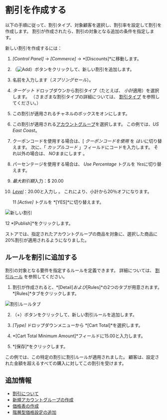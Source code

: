 # 割引を作成する

以下の手順に従って、割引タイプ、対象顧客を選択し、割引率を設定して割引を作成します。 割引が作成されたら、割引の対象となる追加の条件を指定します。

新しい割引を作成するには：

1.  *[Control Panel]* → *[Commerce]* → *[Discounts]*に移動します。

2.  （![Add](../images/icon-add.png)）ボタンをクリックして、新しい割引を追加します。

3.  名前を入力します（*スプリングセール*）。

4.  *ターゲット* ドロップダウンから割引タイプ（たとえば、 *小計*適用）を選択します。 （さまざまな割引タイプの詳細については、 [割引タイプ](./introduction-to-discounts.md#types-of-discounts) を参照してください。）

5.  この割引が適用されるチャネルのボックスをオンにします。

6.  この割引が適用される[アカウントグループ](../account-management/creating-a-new-account-group.md)を選択します。 この例では、*US East Coast*。

7.  クーポンコードを使用する場合は、[ *クーポンコードを使用* を *はい*に切り替えます。 次に、「 *カップルコード* 」フィールドにコードを入力します。 それ以外の場合は、 *NO*ままにします 。

8.  パーセンテージを使用する場合は、 *Use Percentage* トグルを *Yes*に切り替えます。

9.  *最大割引額*入力：$ 20.00

10. [*Level*](./introduction-to-discounts.md#tiered-discounts)：20.00と入力し
 。 これにより、小計から20％オフになります。</p></li> 
    
    11 *[Active]* トグルを *[YES]*に切り替えます。
  
  ![新しい割引](./creating-a-discount/images/01.png)

12 *[Publish]*をクリックします。</ol> 

ストアでは、指定されたアカウントグループの商品を対象に、選択した商品に20%割引が適用されるようになりました。



## ルールを割引に追加する

割引の対象となる要件を指定するルールを定義できます。 詳細については、 [割引ルール](./introduction-to-discounts.md#discount-rules) を参照してください。

1.  割引が作成されると、*[Detail]*および*[Rules]*の2つのタブが用意されます。 *[Rules]*タブをクリックします。
   
   ![割引ルールタブ](./creating-a-discount/images/02.png)

2.  （+）ボタンをクリックして、新しい割引ルールを追加します。

3.  *[Type]* ドロップダウンメニューから *[Cart Total]*を選択します。

4.  *[Cart Total Minimum Amount]*フィールドに15.00と入力します。

5.  *[保存]*をクリックします。

この例では、この特定の割引に割引ルールが適用されました。 顧客は、設定された金額を超えるすべての購入に対してこの割引を受けます。



## 追加情報

  - [割引について](./introduction-to-discounts.md)
  - [新規アカウントグループの作成](../account-management/creating-a-new-account-group.md)
  - [価格表の作成](../managing-a-catalog/managing-prices/creating-a-price-list.md)
  - [階層型価格設定の追加](../managing-a-catalog/managing-prices/adding-tiered-pricing.md)
